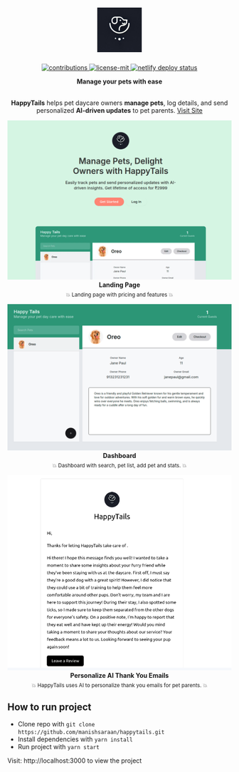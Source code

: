<h1 align="center">
  	<img height="100" src="./.github/logo.png" alt="HappyTails" /> <br>
</h1>

<p align="center">
  <a href="https://github.com/manishsaraan/happytails">
    <img src="https://img.shields.io/badge/contributions-welcome-brightgreen.svg" alt="contributions" />
  </a> 
  <a href="https://github.com/manishsaraan/happytails/blob/master/license.md">
    <img src="https://img.shields.io/badge/License-MIT-yellow.svg" alt="license-mit" />
  </a>
  <a href="https://app.netlify.com/sites/happytails/deploys">
    <img src="https://api.netlify.com/api/v1/badges/94515c0c-61cd-4a83-a415-c818ede2c15c/deploy-status" alt="netlify deploy status" />
  </a>
</p>

<p align="center">
  <b>Manage your pets with ease</b></br>
</p>

<p align="center">
  <br><b>HappyTails</b> helps pet daycare owners <b>manage pets</b>, log details, and send personalized <b>AI-driven updates</b> to pet parents.
  <a href="https://happy-tails-one.vercel.app/">Visit Site</a>
</p>

<p align="center">
  <img alt="Landing Page" src="./.github/full-2.png">
  <b>Landing Page</b><br>
  <sub>💥 Landing page with pricing and features 💥</sub>
</p>

<p align="center">
  <img alt="Dashboard" src="./.github/dashboard.png">
  <b>Dashboard</b><br>
  <sub>💥 Dashboard with search, pet list, add pet and stats. 💥</sub>
</p>

<p align="center">
  <img alt="Personalize AI Thank You Emails" src="./.github/ai-email.png">
  <b>Personalize AI Thank You Emails</b><br>
  <sub>💥 HappyTails uses AI to personalize thank you emails for pet parents. 💥</sub>
</p>

## How to run project

- Clone repo with `git clone https://github.com/manishsaraan/happytails.git`
- Install dependencies with `yarn install`
- Run project with `yarn start`

Visit: http://localhost:3000 to view the project
